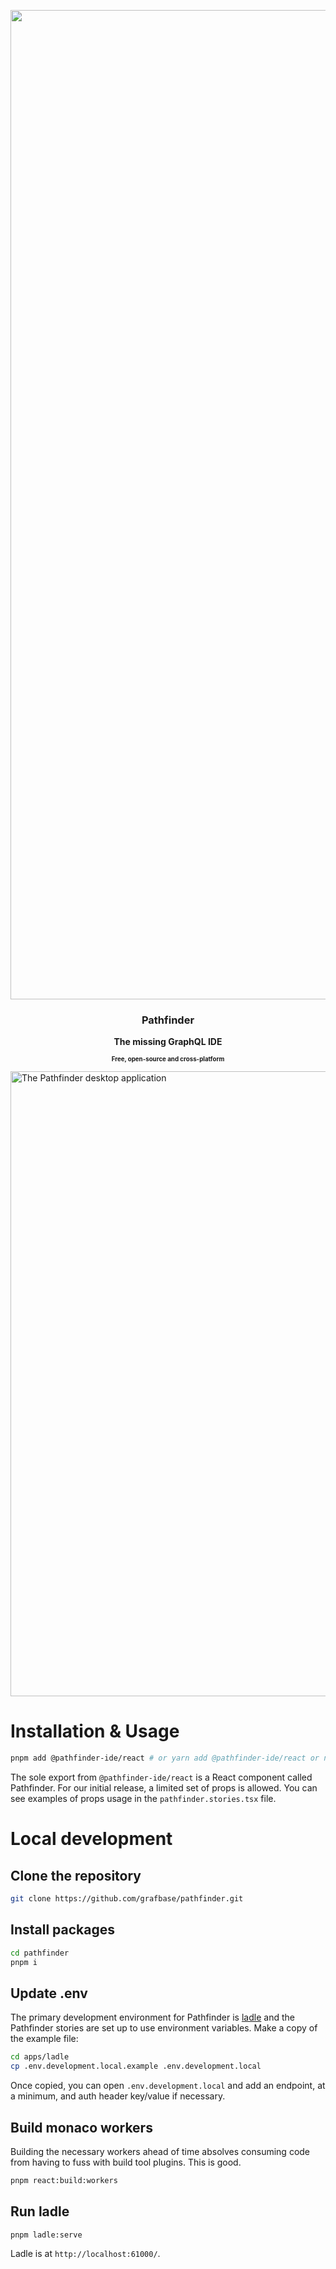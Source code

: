 <p align="center">
  <img width="1583" alt="Pathfinder" src="https://github.com/grafbase/pathfinder/assets/4585/8ab41ae3-81a9-4d0c-99ff-c46dd6adf422">
    <h3 align="center">Pathfinder</h3>
    <p align="center"><b>The missing GraphQL IDE</b></p>
    <p align="center"><sub><sup><b>Free, open-source and cross-platform</b></sup></sub></p>
    <img width="1000" src="https://github.com/grafbase/pathfinder/assets/4585/0eff5bcf-be3a-4028-beb2-6332c0ba19aa" alt="The Pathfinder desktop application" />
</p>

# Installation & Usage

```bash
pnpm add @pathfinder-ide/react # or yarn add @pathfinder-ide/react or npm install @pathfinder-ide/react
```

The sole export from `@pathfinder-ide/react` is a React component called Pathfinder. For our initial release, a limited set of props is allowed. You can see examples of props usage in the `pathfinder.stories.tsx` file.


# Local development
## Clone the repository

```bash
git clone https://github.com/grafbase/pathfinder.git
```

## Install packages

```bash
cd pathfinder
pnpm i
```

## Update .env
The primary development environment for Pathfinder is [ladle](https://ladle.dev/) and the Pathfinder stories are set up to use environment variables. Make a copy of the example file:

```bash
cd apps/ladle
cp .env.development.local.example .env.development.local
```

Once copied, you can open `.env.development.local` and add an endpoint, at a minimum, and auth header key/value if necessary.

## Build monaco workers
Building the necessary workers ahead of time absolves consuming code from having to fuss with build tool plugins. This is good.

```bash
pnpm react:build:workers
```

## Run ladle

```bash
pnpm ladle:serve
```

Ladle is at `http://localhost:61000/`.
